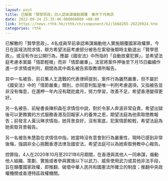 ```yaml
---
layout: post
title: 已解散「賢學思政」四人認串謀煽動顛覆　案件下月再訊
date: 2022-09-24 15:35:46.000000000 +08:00
link: https://news.rthk.hk/rthk/ch/component/k2/1668265-20220924.htm
categories: rthk
---
```


已解散的「賢學思政」，4名成員早前承認串謀煽動他人實施顛覆國家政權罪，今日在區域法院求情，辯方希望法庭考慮部分被告在案發後期時主動退出「賢學思政」，或沒有作出公開行為，應屬《國安法》中所指的「自動放棄犯罪」，並希望法庭考慮本案屬「情節輕微」而非「情節嚴重」。法官將案件押後至下月15日繼續作進一步求情或判刑，期間為其中兩名被告索取教導所報告。

其中一名被告、前召集人王逸戰的代表律師提到，案件行為雖然嚴重，但不屬於《國安法》中的「情節嚴重」類別，亦同意判監是唯一判刑考慮選項，又指被告並非沒有悔意，在還柙一年內沒有蹉跎歲月，努力學習，改善不足，希望香港變得更好。

另一名被告、前秘書長陳枳森在求情信中說，對於令家人奔波非常自責，希望出獄後可以更務實的方式服務香港及回報家人的養育之恩，期望法庭為他索取懲教報告；前發言人黃沅琳求情指，她背景良好，沒有案底，犯案情節較輕，希望法庭為她索取背景報告。

另一名被告朱慧盈在求情信中指，她當時沒有意會到行為嚴重性，現時已感到非常後悔，強調非全心挑戰香港法律及國安法，希望法庭可以為她索取勞教中心報告。

控罪指，4人在2020年10月至2021年6月期間，在香港與其他人一同串謀，煽動他人組織、策劃、實施或者參與實施以下以武力、威脅使用武力或其他非法手段，旨在顛覆國家政權，即推翻、破壞中華人民共和國憲法所確立的制度；推翻中央政權機關或香港特區政權機關。  
